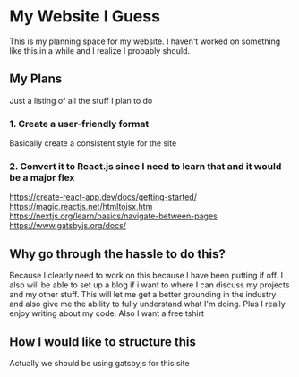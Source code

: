 # My Website I Guess

This is my planning space for my website. I haven't worked on something like this in a while and I realize I probably should.

## My Plans

Just a listing of all the stuff I plan to do

### 1. Create a user-friendly format

Basically create a consistent style for the site

### 2. Convert it to React.js since I need to learn that and it would be a major flex

https://create-react-app.dev/docs/getting-started/
https://magic.reactjs.net/htmltojsx.htm
https://nextjs.org/learn/basics/navigate-between-pages
https://www.gatsbyjs.org/docs/

## Why go through the hassle to do this?

Because I clearly need to work on this because I have been putting if off. I also will be able to set up a blog if i want to where I can discuss my projects and my other stuff. This will let me get a better grounding in the industry and also give me the ability to fully understand what I'm doing. Plus I really enjoy writing about my code. Also I want a free tshirt


## How I would like to structure this

Actually we should be using gatsbyjs for this site
